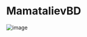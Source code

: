 # MamatalievBD
![image](https://github.com/user-attachments/assets/cce66185-c00a-4b84-9b13-3b17e31a8392)
